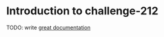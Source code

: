 # Introduction to challenge-212

TODO: write [great documentation](http://jacobian.org/writing/what-to-write/)
